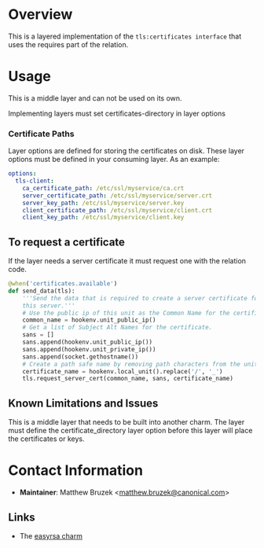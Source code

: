 # Overview

This is a layered implementation of the `tls:certificates interface` that uses
the requires part of the relation.

# Usage

This is a middle layer and can not be used on its own.

Implementing layers must set certificates-directory in layer options

### Certificate Paths

Layer options are defined for storing the certificates on disk. These layer
options must be defined in your consuming layer. As an example:

```yaml
options:
  tls-client:
    ca_certificate_path: /etc/ssl/myservice/ca.crt
    server_certificate_path: /etc/ssl/myservice/server.crt
    server_key_path: /etc/ssl/myservice/server.key
    client_certificate_path: /etc/ssl/myservice/client.crt
    client_key_path: /etc/ssl/myservice/client.key

```

## To request a certificate

If the layer needs a server certificate it must request one with the relation
code.

```python 
@when('certificates.available')
def send_data(tls):
    '''Send the data that is required to create a server certificate for
    this server.'''
    # Use the public ip of this unit as the Common Name for the certificate.
    common_name = hookenv.unit_public_ip()
    # Get a list of Subject Alt Names for the certificate.
    sans = []
    sans.append(hookenv.unit_public_ip())
    sans.append(hookenv.unit_private_ip())
    sans.append(socket.gethostname())
    # Create a path safe name by removing path characters from the unit name.
    certificate_name = hookenv.local_unit().replace('/', '_')
    tls.request_server_cert(common_name, sans, certificate_name)
```

## Known Limitations and Issues

This is a middle layer that needs to be built into another charm. The
layer must define the certificate_directory layer option before this layer
will place the certificates or keys.

# Contact Information

  - **Maintainer**: Matthew Bruzek &lt;matthew.bruzek@canonical.com&gt;

## Links

  - The [easyrsa charm](https://github.com/juju-solutions/layer-easyrsa)
  

